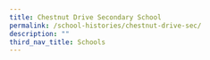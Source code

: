 ```yaml
---
title: Chestnut Drive Secondary School
permalink: /school-histories/chestnut-drive-sec/
description: ""
third_nav_title: Schools
---
```


